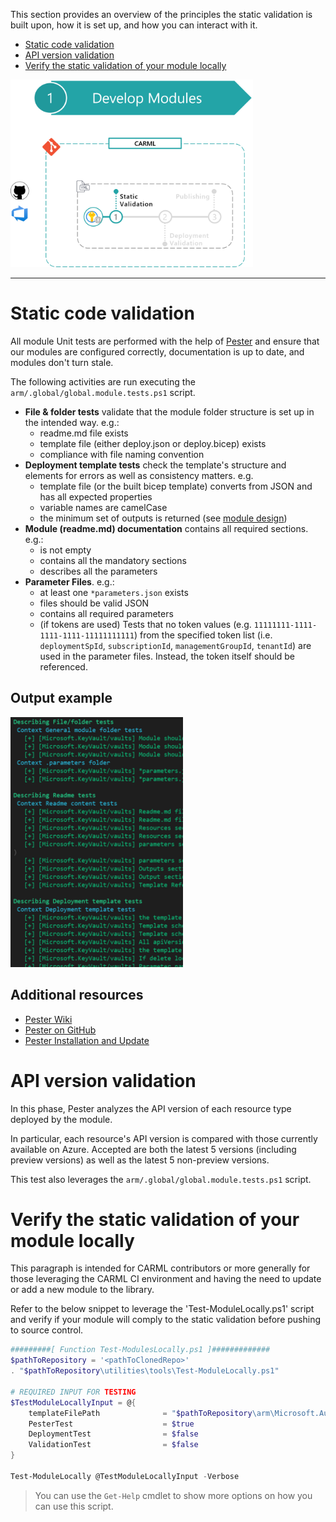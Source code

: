 This section provides an overview of the principles the static validation is built upon, how it is set up, and how you can interact with it.

- [Static code validation](#static-code-validation)
- [API version validation](#api-version-validation)
- [Verify the static validation of your module locally](#verify-the-static-validation-of-your-module-locally)

<img src="./media/CIEnvironment/staticValidationStep.png" alt="Static Validation Step" height="300">

---

# Static code validation

All module Unit tests are performed with the help of [Pester](https://github.com/pester/Pester) and ensure that our modules are configured correctly, documentation is up to date, and modules don't turn stale.

The following activities are run executing the `arm/.global/global.module.tests.ps1` script.

- **File & folder tests** validate that the module folder structure is set up in the intended way. e.g.:
  - readme.md file exists
  - template file (either deploy.json or deploy.bicep) exists
  - compliance with file naming convention
- **Deployment template tests** check the template's structure and elements for errors as well as consistency matters. e.g.
  - template file (or the built bicep template) converts from JSON and has all expected properties
  - variable names are camelCase
  - the minimum set of outputs is returned (see [module design](./The%20library%20-%20Module%20design#Outputs))
- **Module (readme.md) documentation** contains all required sections. e.g.:
  - is not empty
  - contains all the mandatory sections
  - describes all the parameters
- **Parameter Files**. e.g.:
  - at least one `*parameters.json` exists
  - files should be valid JSON
  - contains all required parameters
  - (if tokens are used) Tests that no token values (e.g. `11111111-1111-1111-1111-11111111111`) from the specified token list (i.e. `deploymentSpId`, `subscriptionId`, `managementGroupId`, `tenantId`) are used in the parameter files. Instead, the token itself should be referenced.

## Output example

<img src="./media/CIEnvironment/staticValidationOutput.png" alt="Static Validation Output" height="400">

## Additional resources

- [Pester Wiki](https://github.com/pester/Pester/wiki)
- [Pester on GitHub](https://github.com/pester/Pester)
- [Pester Installation and Update](https://pester.dev/docs/introduction/installation)

# API version validation

In this phase, Pester analyzes the API version of each resource type deployed by the module.

In particular, each resource's API version is compared with those currently available on Azure. Accepted are both the latest 5 versions (including preview versions) as well as the latest 5 non-preview versions.

This test also leverages the `arm/.global/global.module.tests.ps1` script.

# Verify the static validation of your module locally


This paragraph is intended for CARML contributors or more generally for those leveraging the CARML CI environment and having the need to update or add a new module to the library.

Refer to the below snippet to leverage the 'Test-ModuleLocally.ps1' script and verify if your module will comply to the static validation before pushing to source control.

```powershell
#########[ Function Test-ModulesLocally.ps1 ]#############
$pathToRepository = '<pathToClonedRepo>'
. "$pathToRepository\utilities\tools\Test-ModuleLocally.ps1"

# REQUIRED INPUT FOR TESTING
$TestModuleLocallyInput = @{
    templateFilePath              = "$pathToRepository\arm\Microsoft.Authorization\roleDefinitions\deploy.bicep"
    PesterTest                    = $true
    DeploymentTest                = $false
    ValidationTest                = $false
}

Test-ModuleLocally @TestModuleLocallyInput -Verbose
```

> You can use the `Get-Help` cmdlet to show more options on how you can use this script.

